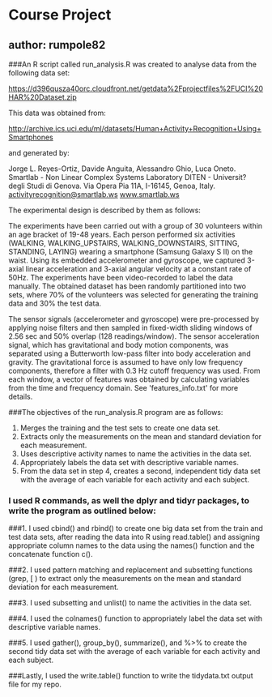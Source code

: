 Course Project
==============
## author: rumpole82

###An R script called run_analysis.R was created to analyse data from the following data set:

https://d396qusza40orc.cloudfront.net/getdata%2Fprojectfiles%2FUCI%20HAR%20Dataset.zip

This data was obtained from:

http://archive.ics.uci.edu/ml/datasets/Human+Activity+Recognition+Using+Smartphones

and generated by:

Jorge L. Reyes-Ortiz, Davide Anguita, Alessandro Ghio, Luca Oneto.
Smartlab - Non Linear Complex Systems Laboratory
DITEN - Universit? degli Studi di Genova.
Via Opera Pia 11A, I-16145, Genoa, Italy.
activityrecognition@smartlab.ws
www.smartlab.ws

The experimental design is described by them as follows:

The experiments have been carried out with a group of 30 volunteers within an age bracket of 19-48 years. Each person performed six activities (WALKING, WALKING_UPSTAIRS, WALKING_DOWNSTAIRS, SITTING, STANDING, LAYING) wearing a smartphone (Samsung Galaxy S II) on the waist. Using its embedded accelerometer and gyroscope, we captured 3-axial linear acceleration and 3-axial angular velocity at a constant rate of 50Hz. The experiments have been video-recorded to label the data manually. The obtained dataset has been randomly partitioned into two sets, where 70% of the volunteers was selected for generating the training data and 30% the test data. 

The sensor signals (accelerometer and gyroscope) were pre-processed by applying noise filters and then sampled in fixed-width sliding windows of 2.56 sec and 50% overlap (128 readings/window). The sensor acceleration signal, which has gravitational and body motion components, was separated using a Butterworth low-pass filter into body acceleration and gravity. The gravitational force is assumed to have only low frequency components, therefore a filter with 0.3 Hz cutoff frequency was used. From each window, a vector of features was obtained by calculating variables from the time and frequency domain. See 'features_info.txt' for more details. 

###The objectives of the run_analysis.R program are as follows:
1. Merges the training and the test sets to create one data set.
2. Extracts only the measurements on the mean and standard deviation for each measurement. 
3. Uses descriptive activity names to name the activities in the data set.
4. Appropriately labels the data set with descriptive variable names. 
5. From the data set in step 4, creates a second, independent tidy data set with the average of each variable for each activity and each subject.

### I used R commands, as well the dplyr and tidyr packages, to write the program as outlined below: 

###1. I used cbind() and rbind() to create one big data set from the train and test data sets, after reading the data into R using read.table() and assigning appropriate column names to the data using the names() function and the concatenate function c().

###2. I used pattern matching and replacement and subsetting functions (grep, [ ) to extract only the measurements on the mean and standard deviation for each measurement.

###3. I used subsetting and unlist() to name the activities in the data set.

###4. I used the colnames() function to appropriately label the data set with descriptive variable names.

###5. I used gather(), group_by(), summarize(), and %>% to create the second tidy data set with the average of each variable for each activity and each subject.

###Lastly, I used the write.table() function to write the tidydata.txt output file for my repo.




